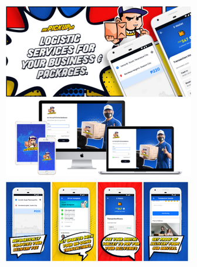 ![Welcome](screens/00-welcome.jpg)
![Landing Page](screens/01-landing.png)
<div>
    <img src="screens/mobile/01.jpg" width="24%" />
    <img src="screens/mobile/02.jpg" width="24%" />
    <img src="screens/mobile/03.jpg" width="24%" />
    <img src="screens/mobile/04.jpg" width="24%" />
</div>